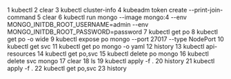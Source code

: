  1  kubectl
    2  clear
    3  kubectl cluster-info
    4  kubeadm token create --print-join-command
    5  clear
    6  kubectl run mongo --image mongo:4 --env MONGO_INITDB_ROOT_USERNAME=admin --env MONGO_INITDB_ROOT_PASSWORD=password
    7  kubectl get po
    8  kubectl get po -o wide
    9  kubectl expose po mongo --port 27017 --type NodePort
   10  kubectl get svc
   11  kubectl get po mongo -o yaml 
   12  history
   13  kubectl api-resources
   14  kubectl get po,svc
   15  kubectl delete po mongo
   16  kubectl delete svc  mongo
   17  clear
   18  ls
   19  kubectl apply -f .
   20  history
   21  kubectl apply -f .
   22  kubectl get po,svc
   23  history